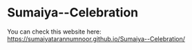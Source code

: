 # Sumaiya--Celebration

You can check this website here:
https://sumaiyatarannumnoor.github.io/Sumaiya--Celebration/
